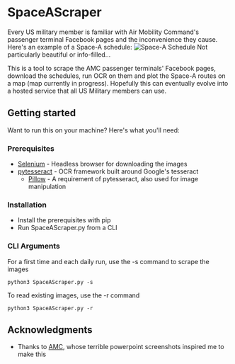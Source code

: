 # SpaceAScraper

Every US military member is familiar with Air Mobility Command's passenger terminal Facebook pages and the inconvenience they cause. Here's an example of a Space-A schedule:
![Space-A Schedule](https://wright.lv/i/i/Travis1.jpg)
Not particularly beautiful or info-filled...

This is a tool to scrape the AMC passenger terminals' Facebook pages, download the schedules, run OCR on them and plot the Space-A routes on a map (map currently in progress).
Hopefully this can eventually evolve into a hosted service that all US Military members can use.

## Getting started

Want to run this on your machine? Here's what you'll need:

### Prerequisites

* [Selenium](https://selenium-python.readthedocs.io/) - Headless browser for downloading the images
* [pytesseract](https://pypi.org/project/pytesseract/) - OCR framework built around Google's tesseract
	* [Pillow](https://pillow.readthedocs.io/en/stable/) - A requirement of pytesseract, also used for image manipulation

### Installation

* Install the prerequisites with pip
* Run SpaceAScraper.py from a CLI

### CLI Arguments

For a first time and each daily run, use the -s command to scrape the images
```
python3 SpaceAScraper.py -s
```

To read existing images, use the -r command
```
python3 SpaceAScraper.py -r
```

## Acknowledgments

* Thanks to [AMC](https://www.amc.af.mil/), whose terrible powerpoint screenshots inspired me to make this